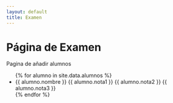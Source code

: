 ```yaml
---
layout: default
title: Examen
---
```

# Página de Examen
Pagina de añadir alumnos

<ul>
{% for alumno in site.data.alumnos %}
    <li>{{ alumno.nombre }} {{ alumno.nota1 }} {{ alumno.nota2 }} {{ alumno.nota3 }}</li>
{% endfor %}
</ul>